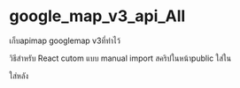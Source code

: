 # google_map_v3_api_All
เก็บapimap googlemap v3ที่ทำไว้


วิธีสำหรับ React cutom แบบ manual import สคริปในหน้าpublic
ใส่ใน <head>
          <script src='http://maps.google.com/maps/api/js?key=AIzaSyArK9veHmyKP3QdYMPW1381JzFHqUwDg9U&libraries=drawing,places,weekly&language=th&region=TH' defer></script>

ใส่หลัง <Body>
          <script src="http://imis.md.go.th/lib/arcgislink.js" async defer></script>
